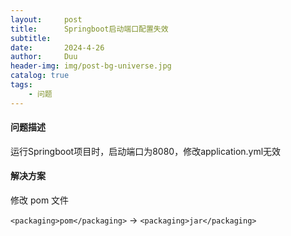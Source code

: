 ```yaml
---
layout:     post
title:      Springboot启动端口配置失效
subtitle:   
date:       2024-4-26
author:     Duu
header-img: img/post-bg-universe.jpg
catalog: true
tags:
    - 问题
---
```


#### 问题描述

运行Springboot项目时，启动端口为8080，修改application.yml无效

#### 解决方案

修改 pom 文件

`<packaging>pom</packaging>` → `<packaging>jar</packaging>`
